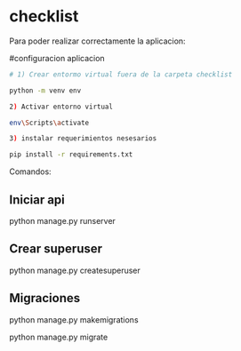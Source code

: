 # checklist

Para poder realizar correctamente la aplicacion:

#configuracion aplicacion 
``` bash 
# 1) Crear entormo virtual fuera de la carpeta checklist

python -m venv env

2) Activar entorno virtual

env\Scripts\activate

3) instalar requerimientos nesesarios

pip install -r requirements.txt

```

Comandos:

## Iniciar api
python manage.py runserver

## Crear superuser
python manage.py createsuperuser

## Migraciones 
python manage.py makemigrations

python manage.py migrate

